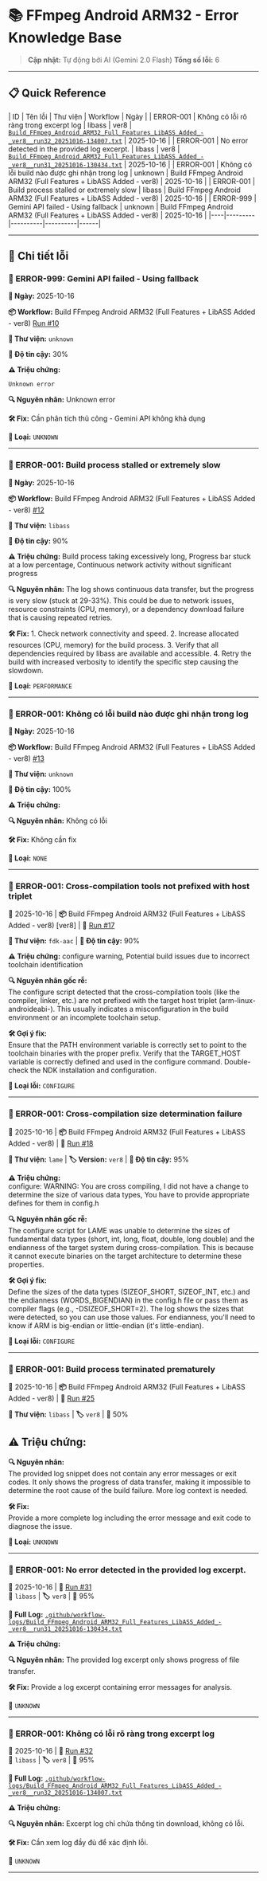 # 📚 FFmpeg Android ARM32 - Error Knowledge Base

> **Cập nhật:** Tự động bởi AI (Gemini 2.0 Flash)
> **Tổng số lỗi:** 6

---

## 📋 Quick Reference

| ID | Tên lỗi | Thư viện | Workflow | Ngày |
| ERROR-001 | Không có lỗi rõ ràng trong excerpt log | libass | ver8 | [`Build_FFmpeg_Android_ARM32_Full_Features_LibASS_Added_-_ver8__run32_20251016-134007.txt`](.github/workflow-logs/Build_FFmpeg_Android_ARM32_Full_Features_LibASS_Added_-_ver8__run32_20251016-134007.txt) | 2025-10-16 |
| ERROR-001 | No error detected in the provided log excerpt. | libass | ver8 | [`Build_FFmpeg_Android_ARM32_Full_Features_LibASS_Added_-_ver8__run31_20251016-130434.txt`](.github/workflow-logs/Build_FFmpeg_Android_ARM32_Full_Features_LibASS_Added_-_ver8__run31_20251016-130434.txt) | 2025-10-16 |
| ERROR-001 | Không có lỗi build nào được ghi nhận trong log | unknown | Build FFmpeg Android ARM32 (Full Features + LibASS Added - ver8) | 2025-10-16 |
| ERROR-001 | Build process stalled or extremely slow | libass | Build FFmpeg Android ARM32 (Full Features + LibASS Added - ver8) | 2025-10-16 |
| ERROR-999 | Gemini API failed - Using fallback | unknown | Build FFmpeg Android ARM32 (Full Features + LibASS Added - ver8) | 2025-10-16 |
|----|---------|----------|----------|------|

---

## 🔴 Chi tiết lỗi

### 🔴 ERROR-999: Gemini API failed - Using fallback

**📅 Ngày:** 2025-10-16

**📦 Workflow:** Build FFmpeg Android ARM32 (Full Features + LibASS Added - ver8) [Run #10](https://github.com/share-18001080/113/actions/runs/18555283263)

**🎯 Thư viện:** `unknown`

**🤖 Độ tin cậy:** 30%

**⚠️ Triệu chứng:**
```
Unknown error
```

**🔍 Nguyên nhân:**
Unknown error

**🛠️ Fix:**
Cần phân tích thủ công - Gemini API không khả dụng

**📝 Loại:** `UNKNOWN`

---

### 🔴 ERROR-001: Build process stalled or extremely slow

**📅 Ngày:** 2025-10-16

**📦 Workflow:** Build FFmpeg Android ARM32 (Full Features + LibASS Added - ver8) [#12](https://github.com/share-18001080/113/actions/runs/18555644340)

**🎯 Thư viện:** `libass`

**🤖 Độ tin cậy:** 90%

**⚠️ Triệu chứng:** Build process taking excessively long, Progress bar stuck at a low percentage, Continuous network activity without significant progress

**🔍 Nguyên nhân:** The log shows continuous data transfer, but the progress is very slow (stuck at 29-33%). This could be due to network issues, resource constraints (CPU, memory), or a dependency download failure that is causing repeated retries.

**🛠️ Fix:** 1. Check network connectivity and speed. 2. Increase allocated resources (CPU, memory) for the build process. 3. Verify that all dependencies required by libass are available and accessible. 4. Retry the build with increased verbosity to identify the specific step causing the slowdown.

**📝 Loại:** `PERFORMANCE`

---


### 🔴 ERROR-001: Không có lỗi build nào được ghi nhận trong log

**📅 Ngày:** 2025-10-16

**📦 Workflow:** Build FFmpeg Android ARM32 (Full Features + LibASS Added - ver8) [#13](https://github.com/share-18001080/113/actions/runs/18556579485)

**🎯 Thư viện:** `unknown`

**🤖 Độ tin cậy:** 100%

**⚠️ Triệu chứng:** 

**🔍 Nguyên nhân:** Không có lỗi

**🛠️ Fix:** Không cần fix

**📝 Loại:** `NONE`

---


### 🔴 ERROR-001: Cross-compilation tools not prefixed with host triplet

**📅** 2025-10-16 | **📦** Build FFmpeg Android ARM32 (Full Features + LibASS Added - ver8) [ver8] | **🔗** [Run #17](https://github.com/share-18001080/113/actions/runs/18557940283)

**🎯 Thư viện:** `fdk-aac` | **🤖 Độ tin cậy:** 90%

**⚠️ Triệu chứng:** configure warning, Potential build issues due to incorrect toolchain identification

**🔍 Nguyên nhân gốc rễ:**  
The configure script detected that the cross-compilation tools (like the compiler, linker, etc.) are not prefixed with the target host triplet (arm-linux-androideabi-). This usually indicates a misconfiguration in the build environment or an incomplete toolchain setup.

**🛠️ Gợi ý fix:**  
Ensure that the PATH environment variable is correctly set to point to the toolchain binaries with the proper prefix. Verify that the TARGET_HOST variable is correctly defined and used in the configure command. Double-check the NDK installation and configuration.

**📝 Loại lỗi:** `CONFIGURE`

---


### 🔴 ERROR-001: Cross-compilation size determination failure

**📅** 2025-10-16 | **📦** Build FFmpeg Android ARM32 (Full Features + LibASS Added - ver8) | **🔗** [Run #18](https://github.com/share-18001080/113/actions/runs/18558810566)

**🎯 Thư viện:** `lame` | **🏷️ Version:** `ver8` | **🤖 Độ tin cậy:** 95%

**⚠️ Triệu chứng:**  
configure: WARNING: You are cross compiling, I did not have a change to determine the size of various data types, You have to provide appropriate defines for them in config.h

**🔍 Nguyên nhân gốc rễ:**  
The configure script for LAME was unable to determine the sizes of fundamental data types (short, int, long, float, double, long double) and the endianness of the target system during cross-compilation. This is because it cannot execute binaries on the target architecture to determine these properties.

**🛠️ Gợi ý fix:**  
Define the sizes of the data types (SIZEOF_SHORT, SIZEOF_INT, etc.) and the endianness (WORDS_BIGENDIAN) in the config.h file or pass them as compiler flags (e.g., -DSIZEOF_SHORT=2). The log shows the sizes that were detected, so you can use those values. For endianness, you'll need to know if ARM is big-endian or little-endian (it's little-endian).

**📝 Loại lỗi:** `CONFIGURE`

---


### 🔴 ERROR-001: Build process terminated prematurely

**📅** 2025-10-16 | **📦** Build FFmpeg Android ARM32 (Full Features + LibASS Added - ver8) | **🔗** [Run #25](https://github.com/share-18001080/113/actions/runs/18559864608)

**🎯 Thư viện:** `libass` | **🏷️** `ver8` | **🤖** 50%

**⚠️ Triệu chứng:**
- 

**🔍 Nguyên nhân:**  
The provided log snippet does not contain any error messages or exit codes. It only shows the progress of data transfer, making it impossible to determine the root cause of the build failure. More log context is needed.

**🛠️ Fix:**  
Provide a more complete log including the error message and exit code to diagnose the issue.

**📝 Loại:** `UNKNOWN`

---


### 🔴 ERROR-001: No error detected in the provided log excerpt.

**📅** 2025-10-16 | **🔗** [Run #31](https://github.com/share-18001080/113/actions/runs/18561793467)  
**🎯** `libass` | **🏷️** `ver8` | **🤖** 95%

**📄 Full Log:** [`.github/workflow-logs/Build_FFmpeg_Android_ARM32_Full_Features_LibASS_Added_-_ver8__run31_20251016-130434.txt`](.github/workflow-logs/Build_FFmpeg_Android_ARM32_Full_Features_LibASS_Added_-_ver8__run31_20251016-130434.txt)

**⚠️ Triệu chứng:** 

**🔍 Nguyên nhân:** The provided log excerpt only shows progress of file transfer.

**🛠️ Fix:** Provide a log excerpt containing error messages for analysis.

**📝** `UNKNOWN`

---


### 🔴 ERROR-001: Không có lỗi rõ ràng trong excerpt log

**📅** 2025-10-16 | **🔗** [Run #32](https://github.com/share-18001080/113/actions/runs/18563073707)  
**🎯** `libass` | **🏷️** `ver8` | **🤖** 95%

**📄 Full Log:** [`.github/workflow-logs/Build_FFmpeg_Android_ARM32_Full_Features_LibASS_Added_-_ver8__run32_20251016-134007.txt`](.github/workflow-logs/Build_FFmpeg_Android_ARM32_Full_Features_LibASS_Added_-_ver8__run32_20251016-134007.txt)

**⚠️ Triệu chứng:** 

**🔍 Nguyên nhân:** Excerpt log chỉ chứa thông tin download, không có lỗi.

**🛠️ Fix:** Cần xem log đầy đủ để xác định lỗi.

**📝** `UNKNOWN`

---

